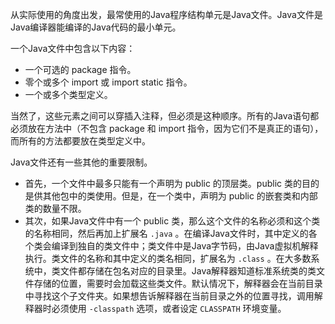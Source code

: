 从实际使用的角度出发，最常使用的Java程序结构单元是Java文件。Java文件是Java编译器能编译的Java代码的最小单元。

一个Java文件中包含以下内容：
+ 一个可选的 package 指令。
+ 零个或多个 import 或 import static 指令。
+ 一个或多个类型定义。

当然了，这些元素之间可以穿插入注释，但必须是这种顺序。所有的Java语句都必须放在方法中（不包含 package 和 import 指令，因为它们不是真正的语句），而所有的方法都要放在类型定义中。

Java文件还有一些其他的重要限制。
+ 首先，一个文件中最多只能有一个声明为 public 的顶层类。public 类的目的是供其他包中的类使用。但是，在一个类中，声明为 public 的嵌套类和内部类的数量不限。
+ 其次，如果Java文件中有一个 public 类，那么这个文件的名称必须和这个类的名称相同，然后再加上扩展名 `.java` 。在编译Java文件时，其中定义的各个类会编译到独自的类文件中；类文件中是Java字节码，由Java虚拟机解释执行。类文件的名称和其中定义的类名相同，扩展名为 `.class` 。在大多数系统中，类文件都存储在包名对应的目录里。Java解释器知道标准系统类的类文件存储的位置，需要时会加载这些类文件。默认情况下，解释器会在当前目录中寻找这个子文件夹。如果想告诉解释器在当前目录之外的位置寻找，调用解释器时必须使用 `-classpath` 选项，或者设定 `CLASSPATH` 环境变量。

